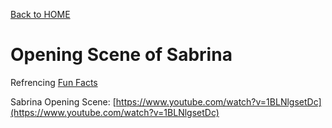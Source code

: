 [Back to HOME](https://github.com/camryngelliott/Midterm-Project-Spring-2023/blob/main/README.md)

# Opening Scene of Sabrina
Refrencing [Fun Facts](https://github.com/camryngelliott/Midterm-Project-Spring-2023/blob/main/fun-facts.md)  

Sabrina Opening Scene: [https://www.youtube.com/watch?v=1BLNlgsetDc](https://www.youtube.com/watch?v=1BLNlgsetDc)
